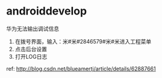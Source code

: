 # androiddevelop
华为无法输出调试信息
1. 在拨号界面，输入：米#米#2846579#米#米进入工程菜单 
2. 点击后台设置 
3. 打开LOG日志 

ref:
http://blog.csdn.net/blueamertj/article/details/62887661
